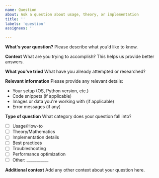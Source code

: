 ```yaml
---
name: Question
about: Ask a question about usage, theory, or implementation
title: ''
labels: 'question'
assignees: ''

---
```


**What's your question?**
Please describe what you'd like to know.

**Context**
What are you trying to accomplish? This helps us provide better answers.

**What you've tried**
What have you already attempted or researched?

**Relevant information**
Please provide any relevant details:
- Your setup (OS, Python version, etc.)
- Code snippets (if applicable)
- Images or data you're working with (if applicable)
- Error messages (if any)

**Type of question**
What category does your question fall into?
- [ ] Usage/How-to
- [ ] Theory/Mathematics
- [ ] Implementation details
- [ ] Best practices
- [ ] Troubleshooting
- [ ] Performance optimization
- [ ] Other: ___________

**Additional context**
Add any other context about your question here.